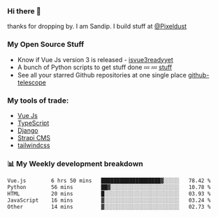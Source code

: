### Hi there 👋

thanks for dropping by.
I am Sandip. I build stuff at [@Pixeldust](github.com/pixeldust-in/)

###  **My Open Source Stuff**

 - Know if Vue Js version 3 is released -  [isvue3readyyet](https://github.com/sandiprb/isvue3readyyet)
 - A bunch of Python scripts to get stuff done 💤 💤 [stuff](https://github.com/sandiprb/stuff)
 - See all your starred Github repositories at one single place [github-telescope](https://github.com/sandiprb/github-telescope)



###  **My tools of trade:**
 - [Vue Js](https://github.com/vuejs/vue/)
 - [TypeScript](https://github.com/microsoft/TypeScript)
 - [Django](github.com/django/django)
 - [Strapi CMS](github.com/strapi/strapi)
 - [tailwindcss](https://github.com/tailwindlabs/tailwindcss)


###  📊 **My Weekly development breakdown**
<!--START_SECTION:waka-->

```txt
Vue.js        6 hrs 50 mins   ███████████████████▓░░░░░   78.42 %
Python        56 mins         ██▓░░░░░░░░░░░░░░░░░░░░░░   10.78 %
HTML          20 mins         █░░░░░░░░░░░░░░░░░░░░░░░░   03.93 %
JavaScript    16 mins         ▓░░░░░░░░░░░░░░░░░░░░░░░░   03.24 %
Other         14 mins         ▓░░░░░░░░░░░░░░░░░░░░░░░░   02.73 %
```

<!--END_SECTION:waka-->
